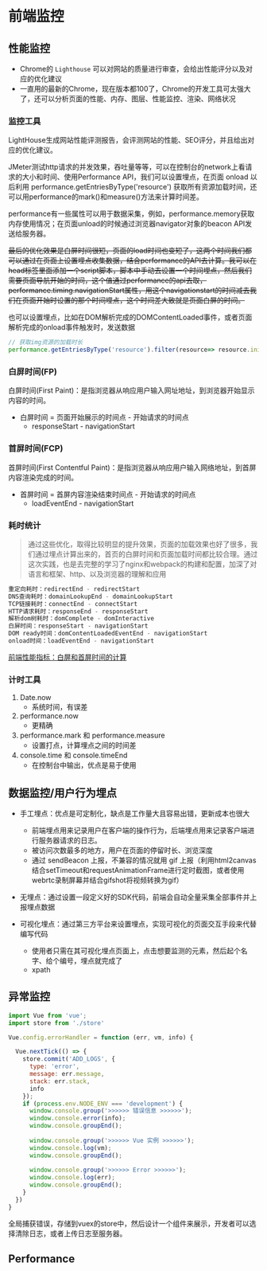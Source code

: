 # 前端监控

## 性能监控

- Chrome的 `Lighthouse` 可以对网站的质量进行审查，会给出性能评分以及对应的优化建议
- 一直用的最新的Chrome，现在版本都100了，Chrome的开发工具可太强大了，还可以分析页面的性能、内存、图层、性能监控、渲染、网络状况

### 监控工具

LightHouse生成网站性能评测报告，会评测网站的性能、SEO评分，并且给出对应的优化建议。

JMeter测试http请求的并发效果，吞吐量等等，可以在控制台的network上看请求的大小和时间、使用Performance API，我们可以设置埋点，在页面 onload 以后利用 performance.getEntriesByType('resource') 获取所有资源加载时间，还可以用performance的mark()和measure()方法来计算时间差。

performance有一些属性可以用于数据采集，例如，performance.memory获取内存使用情况；在页面unload的时候通过浏览器navigator对象的beacon API发送给服务器。

~~最后的优化效果是白屏时间很短，页面的load时间也变短了，这两个时间我们都可以通过在页面上设置埋点收集数据，结合performance的API去计算。我可以在head标签里面添加一个script脚本，脚本中手动去设置一个时间埋点，然后我们需要页面导航开始的时间，这个值通过performance的api去取，performance.timing.navigationStart属性，用这个navigationstart的时间减去我们在页面开始时设置的那个时间埋点，这个时间差大致就是页面白屏的时间。~~

也可以设置埋点，比如在DOM解析完成的DOMContentLoaded事件，或者页面解析完成的onload事件触发时，发送数据

```js
// 获取img资源的加载时长
performance.getEntriesByType('resource').filter(resource=> resource.initiatorType == 'img')
```

### 白屏时间(FP)

白屏时间(First Paint)：是指浏览器从响应用户输入网址地址，到浏览器开始显示内容的时间。

- 白屏时间 = 页面开始展示的时间点 - 开始请求的时间点
  - responseStart - navigationStart

### 首屏时间(FCP)

首屏时间(First Contentful Paint)：是指浏览器从响应用户输入网络地址，到首屏内容渲染完成的时间。

- 首屏时间 = 首屏内容渲染结束时间点 - 开始请求的时间点
  - loadEventEnd - navigationStart

### 耗时统计

> 通过这些优化，取得比较明显的提升效果，页面的加载效果也好了很多，我们通过埋点计算出来的，首页的白屏时间和页面加载时间都比较合理。通过这次实践，也是去完整的学习了nginx和webpack的构建和配置，加深了对语言和框架、http、以及浏览器的理解和应用

```js
重定向耗时：redirectEnd - redirectStart
DNS查询耗时：domainLookupEnd - domainLookupStart
TCP链接耗时：connectEnd - connectStart
HTTP请求耗时：responseEnd - responseStart
解析dom树耗时：domComplete - domInteractive
白屏时间：responseStart - navigationStart
DOM ready时间：domContentLoadedEventEnd - navigationStart
onload时间：loadEventEnd - navigationStart
```

[前端性能指标：白屏和首屏时间的计算](https://zhuanlan.zhihu.com/p/344120636)

### 计时工具

1. Date.now
   - 系统时间，有误差
2. performance.now
   - 更精确
3. performance.mark 和 performance.measure
   - 设置打点，计算埋点之间的时间差
4. console.time 和 console.timeEnd
   - 在控制台中输出，优点是易于使用



## 数据监控/用户行为埋点

- 手工埋点：优点是可定制化，缺点是工作量大且容易出错，更新成本也很大
  - 前端埋点用来记录用户在客户端的操作行为，后端埋点用来记录客户端进行服务器请求的日志。
  - 被访问次数最多的地方，用户在页面的停留时长、浏览深度
  - 通过 sendBeacon 上报，不兼容的情况就用 gif 上报（利用html2canvas结合setTimeout和requestAnimationFrame进行定时截图，或者使用webrtc录制屏幕并结合gifshot将视频转换为gif）

- 无埋点：通过设置一段定义好的SDK代码，前端会自动全量采集全部事件并上报埋点数据
- 可视化埋点：通过第三方平台来设置埋点，实现可视化的页面交互手段来代替编写代码
  - 使用者只需在其可视化埋点页面上，点击想要监测的元素，然后起个名字、给个编号，埋点就完成了
  - xpath




## 异常监控

```js
import Vue from 'vue';
import store from './store'

Vue.config.errorHandler = function (err, vm, info) {

  Vue.nextTick(() => {
    store.commit('ADD_LOGS', {
      type: 'error',
      message: err.message,
      stack: err.stack,
      info
    });
    if (process.env.NODE_ENV === 'development') {
      window.console.group('>>>>>> 错误信息 >>>>>>');
      window.console.error(info);
      window.console.groupEnd();
      
      window.console.group('>>>>>> Vue 实例 >>>>>>');
      window.console.log(vm);
      window.console.groupEnd();
      
      window.console.group('>>>>>> Error >>>>>>');
      window.console.log(err);
      window.console.groupEnd();
    }
  })
}
```

全局捕获错误，存储到vuex的store中，然后设计一个组件来展示，开发者可以选择清除日志，或者上传日志至服务器。



## Performance

